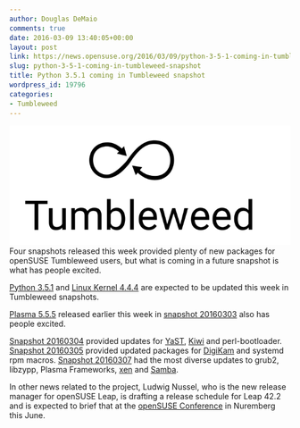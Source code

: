 ```yaml
---
author: Douglas DeMaio
comments: true
date: 2016-03-09 13:40:05+00:00
layout: post
link: https://news.opensuse.org/2016/03/09/python-3-5-1-coming-in-tumbleweed-snapshot/
slug: python-3-5-1-coming-in-tumbleweed-snapshot
title: Python 3.5.1 coming in Tumbleweed snapshot
wordpress_id: 19796
categories:
- Tumbleweed
---
```


![Tumbleweed-black](/wp-content/uploads/2016/03/Tumbleweed-black.png)Four snapshots released this week provided plenty of new packages for openSUSE Tumbleweed users, but what is coming in a future snapshot is what has people excited.

[Python 3.5.1](https://www.python.org/downloads/release/python-351/) and [Linux Kernel 4.4.4](https://www.linux.com/news/software/linux-kernel/890325-linux-kernel-444-officially-released) are expected to be updated this week in Tumbleweed snapshots.

[Plasma 5.5.5](https://www.kde.org/announcements/plasma-5.5.5.php) released earlier this week in [snapshot 20160303](https://lists.opensuse.org/opensuse-factory/2016-03/msg00052.html) also has people excited.

[Snapshot 20160304](https://lists.opensuse.org/opensuse-factory/2016-03/msg00065.html) provided updates for [YaST](//yast.github.io/), [Kiwi](https://opensuse.github.io/kiwi/) and perl-bootloader. [Snapshot 20160305](https://lists.opensuse.org/opensuse-factory/2016-03/msg00067.html) provided updated packages for [DigiKam](https://www.digikam.org/) and systemd rpm macros. [Snapshot 20160307](https://lists.opensuse.org/opensuse-factory/2016-03/msg00099.html) had the most diverse updates to grub2, libzypp, Plasma Frameworks, [xen](//www.xenproject.org/) and [Samba](https://www.samba.org/).

In other news related to the project, Ludwig Nussel, who is the new release manager for openSUSE Leap, is drafting a release schedule for Leap 42.2 and is expected to brief that at the [openSUSE Conference](https://events.opensuse.org/conference/oSC16) in Nuremberg this June.
